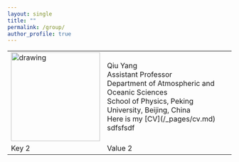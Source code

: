 ```yaml
---
layout: single
title: ""
permalink: /group/
author_profile: true
---
```


<table>
  <tr>
    <td><img src="/images/QiuYang_zoom.jpg" alt="drawing" width="200"/></td>
    <td>Qiu Yang<br>Assistant Professor<br>Department of Atmospheric and Oceanic Sciences<br>School of Physics, Peking University, Beijing, China<br>Here is my [CV](/_pages/cv.md)<br>sdfsfsdf</td>
  </tr>
  <tr>
    <td>Key 2</td>
    <td>Value 2</td>
  </tr>
</table>
